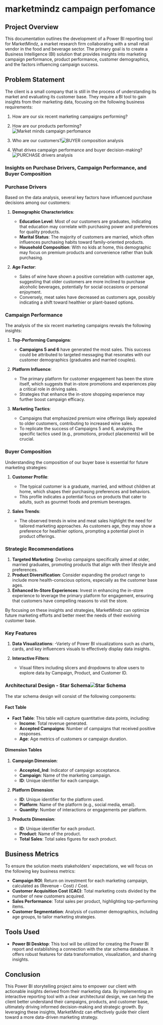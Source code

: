 # marketmindz campaign perfomance

## Project Overview

This documentation outlines the development of a Power BI reporting tool for MarketMindz, a market research firm collaborating with a small retail vendor in the food and beverage sector. The primary goal is to create a Business Intelligence (BI) solution that provides insights into marketing campaign performance, product performance, customer demographics, and the factors influencing campaign success.

## Problem Statement

The client is a small company that is still in the process of understanding its market and evaluating its customer base. They require a BI tool to gain insights from their marketing data, focusing on the following business requirements:

1. How are our six recent marketing campaigns performing?
2. How are our products performing?![Market minds campaign perfomance](https://github.com/user-attachments/assets/65eb8673-bc4e-49f0-a46d-34e990f7d2b4)

3. Who are our customers?![BUYER composition analysis](https://github.com/user-attachments/assets/a08c9aba-6270-40da-ae31-f8c013cff20b)

4. What drives campaign performance and buyer decision-making?![PURCHASE drivers analysis](https://github.com/user-attachments/assets/5712ef07-34b2-45d1-a699-f1b847b1484b)

### Insights on Purchase Drivers, Campaign Performance, and Buyer Composition

### Purchase Drivers

Based on the data analysis, several key factors have influenced purchase decisions among our customers:

1. **Demographic Characteristics**:
   - **Education Level**: Most of our customers are graduates, indicating that education may correlate with purchasing power and preferences for quality products.
   - **Marital Status**: The majority of customers are married, which often influences purchasing habits toward family-oriented products.
   - **Household Composition**: With no kids at home, this demographic may focus on premium products and convenience rather than bulk purchasing.

2. **Age Factor**:
   - Sales of wine have shown a positive correlation with customer age, suggesting that older customers are more inclined to purchase alcoholic beverages, potentially for social occasions or personal enjoyment.
   - Conversely, meat sales have decreased as customers age, possibly indicating a shift toward healthier or plant-based options.

### Campaign Performance

The analysis of the six recent marketing campaigns reveals the following insights:

1. **Top-Performing Campaigns**:
   - **Campaigns 5 and 6** have generated the most sales. This success could be attributed to targeted messaging that resonates with our customer demographics (graduates and married couples).

2. **Platform Influence**:
   - The primary platform for customer engagement has been the store itself, which suggests that in-store promotions and experiences play a critical role in driving sales.
   - Strategies that enhance the in-store shopping experience may further boost campaign efficacy.

3. **Marketing Tactics**:
   - Campaigns that emphasized premium wine offerings likely appealed to older customers, contributing to increased wine sales.
   - To replicate the success of Campaigns 5 and 6, analyzing the specific tactics used (e.g., promotions, product placements) will be crucial.

### Buyer Composition

Understanding the composition of our buyer base is essential for future marketing strategies:

1. **Customer Profile**:
   - The typical customer is a graduate, married, and without children at home, which shapes their purchasing preferences and behaviors.
   - This profile indicates a potential focus on products that cater to adults, such as gourmet foods and premium beverages.

2. **Sales Trends**:
   - The observed trends in wine and meat sales highlight the need for tailored marketing approaches. As customers age, they may show a preference for healthier options, prompting a potential pivot in product offerings.

### Strategic Recommendations

1. **Targeted Marketing**: Develop campaigns specifically aimed at older, married graduates, promoting products that align with their lifestyle and preferences.
2. **Product Diversification**: Consider expanding the product range to include more health-conscious options, especially as the customer base ages.
3. **Enhanced In-Store Experiences**: Invest in enhancing the in-store experience to leverage the primary platform for engagement, ensuring that customers have compelling reasons to visit the store.

By focusing on these insights and strategies, MarketMindz can optimize future marketing efforts and better meet the needs of their evolving customer base.

### Key Features

1. **Data Visualizations**: 
   -Variety of Power BI visualizations such as charts, cards, and key influencers visuals to effectively display data insights.

2. **Interactive Filters**:
   - Visual filters including slicers and dropdowns to allow users to explore data by Campaign, Product, and Customer ID.

### Architectural Design - Star Schema![Star Schema](https://github.com/user-attachments/assets/3bf18b42-d65e-459f-850b-16194c30501f)


The star schema design will consist of the following components:

#### Fact Table

- **Fact Table**: This table will capture quantitative data points, including:
  - **Income**: Total revenue generated.
  - **Accepted Campaigns**: Number of campaigns that received positive responses.
  - **Age**: Age metrics of customers or campaign duration.

#### Dimension Tables

1. **Campaign Dimension**:
   - **Accepted_Ind**: Indicator of campaign acceptance.
   - **Campaign**: Name of the marketing campaign.
   - **ID**: Unique identifier for each campaign.

2. **Platform Dimension**:
   - **ID**: Unique identifier for the platform used.
   - **Platform**: Name of the platform (e.g., social media, email).
   - **Quantity**: Number of interactions or engagements per platform.

3. **Products Dimension**:
   - **ID**: Unique identifier for each product.
   - **Product**: Name of the product.
   - **Total Sales**: Total sales figures for each product.

## Business Metrics

To ensure the solution meets stakeholders' expectations, we will focus on the following key business metrics:

- **Campaign ROI**: Return on investment for each marketing campaign, calculated as (Revenue - Cost) / Cost.
- **Customer Acquisition Cost (CAC)**: Total marketing costs divided by the number of new customers acquired.
- **Sales Performance**: Total sales per product, highlighting top-performing items.
- **Customer Segmentation**: Analysis of customer demographics, including age groups, to tailor marketing strategies.

## Tools Used

- **Power BI Desktop**: This tool will be utilized for creating the Power BI report and establishing a connection with the star schema database. It offers robust features for data transformation, visualization, and sharing insights.

## Conclusion

This Power BI storytelling project aims to empower our client with actionable insights derived from their marketing data. By implementing an interactive reporting tool with a clear architectural design, we can help the client better understand their campaigns, products, and customer base, ultimately driving informed decision-making and strategic growth.
By leveraging these insights, MarketMindz can effectively guide their client toward a more data-driven marketing strategy.
